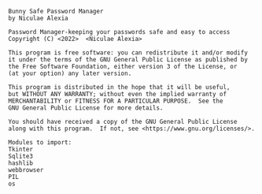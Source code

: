     Bunny Safe Password Manager
    by Niculae Alexia
    
    Password Manager-keeping your passwords safe and easy to access
    Copyright (C) <2022>  <Niculae Alexia>

    This program is free software: you can redistribute it and/or modify
    it under the terms of the GNU General Public License as published by
    the Free Software Foundation, either version 3 of the License, or
    (at your option) any later version.

    This program is distributed in the hope that it will be useful,
    but WITHOUT ANY WARRANTY; without even the implied warranty of
    MERCHANTABILITY or FITNESS FOR A PARTICULAR PURPOSE.  See the
    GNU General Public License for more details.

    You should have received a copy of the GNU General Public License
    along with this program.  If not, see <https://www.gnu.org/licenses/>.
    
    Modules to import:
    Tkinter
    Sqlite3
    hashlib
    webbrowser
    PIL
    os
